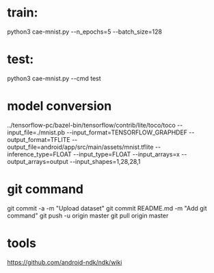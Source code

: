 # train:
python3 cae-mnist.py  --n_epochs=5 --batch_size=128

# test:
python3 cae-mnist.py --cmd test


# model conversion

../tensorflow-pc/bazel-bin/tensorflow/contrib/lite/toco/toco    --input_file=./mnist.pb   --input_format=TENSORFLOW_GRAPHDEF  --output_format=TFLITE   --output_file=android/app/src/main/assets/mnist.tflite --inference_type=FLOAT   --input_type=FLOAT --input_arrays=x   --output_arrays=output --input_shapes=1,28,28,1


# git command
git commit -a -m "Upload dataset"
git commit README.md -m "Add git command"
git push -u origin master
git pull origin master

# tools 
https://github.com/android-ndk/ndk/wiki
